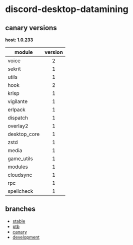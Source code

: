 # discord-desktop-datamining

## canary versions

**host: 1.0.233**

| module | version |
| ------ | :-----: |
| voice | 2 |
| sekrit | 1 |
| utils | 1 |
| hook | 2 |
| krisp | 1 |
| vigilante | 1 |
| erlpack | 1 |
| dispatch | 1 |
| overlay2 | 1 |
| desktop_core | 1 |
| zstd | 1 |
| media | 1 |
| game_utils | 1 |
| modules | 1 |
| cloudsync | 1 |
| rpc | 1 |
| spellcheck | 1 |

## branches

- [stable](https://github.com/OpenAsar/discord-desktop-datamining/tree/stable)
- [ptb](https://github.com/OpenAsar/discord-desktop-datamining/tree/ptb)
- [canary](https://github.com/OpenAsar/discord-desktop-datamining/tree/canary)
- [development](https://github.com/OpenAsar/discord-desktop-datamining/tree/development)